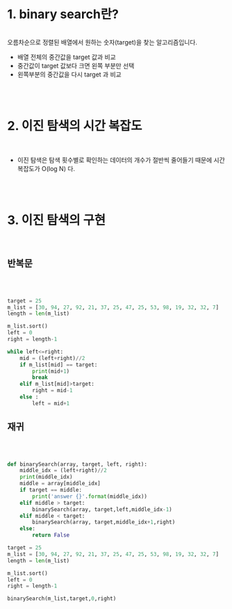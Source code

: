 
# 1. binary search란?
<br>
오름차순으로 정렬된 배열에서 원하는 숫자(target)을 찾는 알고리즘입니다.

- 배열 전체의 중간값을 target 값과 비교
- 중간값이 target 값보다 크면 왼쪽 부분만 선택
- 왼쪽부분의 중간값을 다시 target 과 비교

<br>
<br>

# 2.  이진 탐색의 시간 복잡도

<br>

- 이진 탐색은 탐색 횟수별로 확인하는 데이터의 개수가 절반씩 줄어들기 때문에 시간 복잡도가 O(log N) 다.

<br>
<br>

# 3. 이진 탐색의 구현
<br>

## 반복문
<br>
<br>

```python
target = 25
m_list = [30, 94, 27, 92, 21, 37, 25, 47, 25, 53, 98, 19, 32, 32, 7]
length = len(m_list)

m_list.sort()
left = 0 
right = length-1

while left<=right:
    mid = (left+right)//2
    if m_list[mid] == target:
        print(mid+1)
        break
    elif m_list[mid]>target:
        right = mid-1
    else :
        left = mid+1
```

## 재귀

<br>
<br>

```python
def binarySearch(array, target, left, right):
    middle_idx = (left+right)//2
    print(middle_idx)
    middle = array[middle_idx]
    if target == middle:
        print('answer {}'.format(middle_idx))
    elif middle > target:
        binarySearch(array, target,left,middle_idx-1)
    elif middle < target:
        binarySearch(array, target,middle_idx+1,right)
    else: 
        return False

target = 25
m_list = [30, 94, 27, 92, 21, 37, 25, 47, 25, 53, 98, 19, 32, 32, 7]
length = len(m_list)

m_list.sort()
left = 0 
right = length-1

binarySearch(m_list,target,0,right)
```
